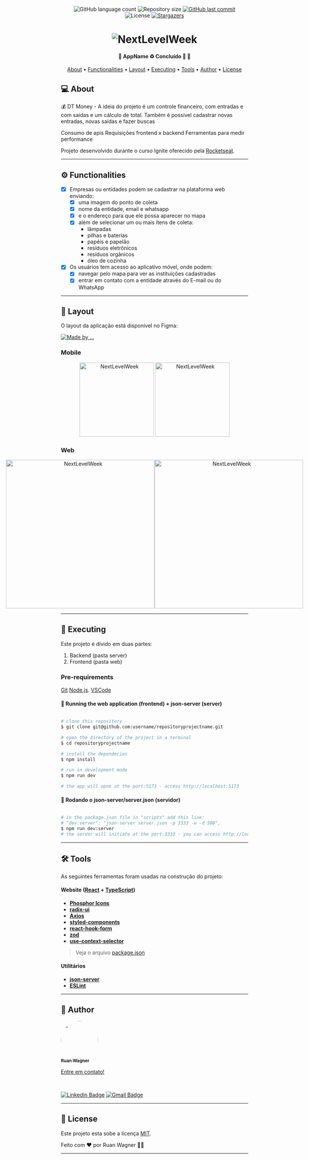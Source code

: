 
<p align="center">
  <img alt="GitHub language count" src="https://img.shields.io/github/languages/count/username/repositoryprojectname?color=%2304D361">

  <img alt="Repository size" src="https://img.shields.io/github/repo-size/username/repositoryprojectname">
  
  <a href="https://github.com/tgmarinho/README-ecoleta/commits/master">
    <img alt="GitHub last commit" src="https://img.shields.io/github/last-commit/username/repositoryprojectname">
  </a>
    
   <img alt="License" src="https://img.shields.io/badge/license-MIT-brightgreen">
   <a href="https://github.com/username/repositoryprojectname/stargazers">
    <img alt="Stargazers" src="https://img.shields.io/github/stars/username/repositoryprojectname?style=social">
  </a>
  
 
</p>
<h1 align="center">
    <img alt="NextLevelWeek" title="#NextLevelWeek" src="./assets/banner.png" />
</h1>

<h4 align="center"> 
	🚧  AppName ♻️ Concluído 🚀 🚧
</h4>

<p align="center">
 <a href="#-about">About</a> •
 <a href="#-functionalities">Functionalities</a> •
 <a href="#-layout">Layout</a> • 
 <a href="#-executing">Executing</a> • 
 <a href="#-tools">Tools</a> • 
 <a href="#-author">Author</a> • 
 <a href="#-license">License</a>
</p>


## 💻 About

💰 DT Money - A ideia do projeto é um controle financeiro, com entradas e com saídas e um cálculo de total. Também é possível cadastrar novas entradas, novas saídas e fazer buscas 

Consumo de apis
Requisições frontend x backend
Ferramentas para medir performance

Projeto desenvolvido durante o curso Ignite oferecido pela [Rocketseat](https://blog.rocketseat.com.br).

---

## ⚙️ Functionalities

- [x] Empresas ou entidades podem se cadastrar na plataforma web enviando:
  - [x] uma imagem do ponto de coleta
  - [x] nome da entidade, email e whatsapp
  - [x] e o endereço para que ele possa aparecer no mapa
  - [x] além de selecionar um ou mais ítens de coleta: 
    - lâmpadas
    - pilhas e baterias
    - papéis e papelão
    - resíduos eletrônicos
    - resíduos orgânicos
    - óleo de cozinha

- [x] Os usuários tem acesso ao aplicativo móvel, onde podem:
  - [x] navegar pelo mapa para ver as instituições cadastradas
  - [x] entrar em contato com a entidade através do E-mail ou do WhatsApp

---

## 🎨 Layout

O layout da aplicação está disponível no Figma:

<a href="https://www.figma.com/file/c5BA5gCabL1WqGYZFm9qL3/DT-Money-(Community)?type=design&node-id=0-1&t=NqHrQgwGUZotPnRS-0">
  <img alt="Made by ..." src="https://img.shields.io/badge/Acessar%20Layout%20-Figma-%2304D361">
</a>


### Mobile

<p align="center">
  <img alt="NextLevelWeek" title="#NextLevelWeek" src="./assets/home-mobile.png" width="200px">

  <img alt="NextLevelWeek" title="#NextLevelWeek" src="./assets/detalhes-mobile.svg" width="200px">
</p>

### Web

<p align="center" style="display: flex; align-items: flex-start; justify-content: center;">
  <img alt="NextLevelWeek" title="#NextLevelWeek" src="./assets/web.svg" width="400px">

  <img alt="NextLevelWeek" title="#NextLevelWeek" src="./assets/sucesso-web.svg" width="400px">
</p>

---

## 🚀 Executing

Este projeto é divido em duas partes:
1. Backend (pasta server) 
2. Frontend (pasta web)

### Pre-requirements

[Git](https://git-scm.com)
[Node.js](https://nodejs.org/en/). 
[VSCode](https://code.visualstudio.com/)


#### 🧭 Running the web application (frontend) + json-server (server)

```bash

# clone this repository
$ git clone git@github.com:username/repositoryprojectname.git

# open the directory of the project in a terminal
$ cd repositoryprojectname

# install the dependecies
$ npm install

# run in development mode
$ npm run dev

# the app will opne at the port:5173 - access http://localhost:5173

```

#### 🎲 Rodando o json-server/server.json (servidor)

```bash

# in the package.json file in "scripts" add this line:
# "dev:server": "json-server server.json -p 3333 -w -d 500",
$ npm run dev:server
# the server will initiate at the port:3333 - you can access http://localhost:3333 

```

---

## 🛠 Tools

As seguintes ferramentas foram usadas na construção do projeto:

#### **Website**  ([React](https://reactjs.org/)  +  [TypeScript](https://www.typescriptlang.org/))

-   **[Phosphor Icons](https://phosphoricons.com/)**
-   **[radix-ui](https://www.radix-ui.com/)**
-   **[Axios](https://github.com/axios/axios)**
-   **[styled-components](https://styled-components.com/)**
-   **[react-hook-form](https://www.react-hook-form.com/)**
-   **[zod](https://zod.dev/)**
-   **[use-context-selector](https://github.com/dai-shi/use-context-selector)**

> Veja o arquivo  [package.json](https://github.com/ruanwagner/dt-money-rocketseat/blob/master/web/package.json)

#### **Utilitários**

-   **[json-server](https://github.com/typicode/json-server)**
-   **[ESLint](https://github.com/eslint/eslint)**

---

## 🦸 Author

<a href="#">
 <img style="border-radius: 50%;" src="https://avatars.githubusercontent.com/u/46347114?v=4" width="100px;" alt=""/>
 <br />
 <sub><b>Ruan Wagner</b></sub></a> 
 <br />

[Entre em contato!]()

<br />

[![Linkedin Badge](https://img.shields.io/badge/-Ruan-blue?style=flat-square&logo=Linkedin&logoColor=white&link=https://www.linkedin.com/in/ruanwagner/)](https://www.linkedin.com/in/ruanwagner/) 
[![Gmail Badge](https://img.shields.io/badge/-ruan.wagner@universo.univates.br-c14438?style=flat-square&logo=Gmail&logoColor=white&link=mailto:ruan.wagner@universo.univates.br)](mailto:ruan.wagner@universo.univates.br)

---

## 📝 License

Este projeto esta sobe a licença [MIT](./LICENSE).

Feito com ❤️ por Ruan Wagner 👋🏽 

---